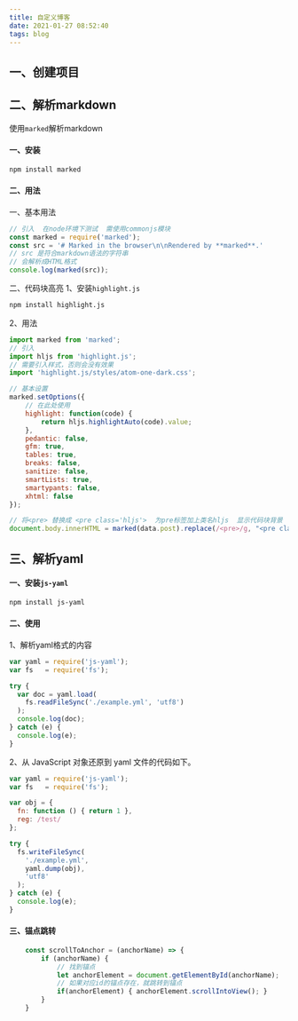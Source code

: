 ```yaml
---
title: 自定义博客
date: 2021-01-27 08:52:40
tags: blog
---
```


## 一、创建项目

## 二、解析markdown
使用`marked`解析markdown

<!--more-->
#### 一、安装
```bash
npm install marked
```
#### 二、用法
一、基本用法
```javascript
// 引入  在node环境下测试  需使用commonjs模块
const marked = require('marked');
const src = '# Marked in the browser\n\nRendered by **marked**.'
// src 是符合markdown语法的字符串
// 会解析成HTML格式
console.log(marked(src));
```
二、代码块高亮
1、安装`highlight.js`
```bash
npm install highlight.js
```
2、用法

```javascript
import marked from 'marked';
// 引入
import hljs from 'highlight.js';
// 需要引入样式，否则会没有效果
import 'highlight.js/styles/atom-one-dark.css';

// 基本设置
marked.setOptions({
    // 在此处使用
    highlight: function(code) {
        return hljs.highlightAuto(code).value;
    },
    pedantic: false,
    gfm: true,
    tables: true,
    breaks: false,
    sanitize: false,
    smartLists: true,
    smartypants: false,
    xhtml: false
});

// 将<pre> 替换成 <pre class='hljs'>  为pre标签加上类名hljs  显示代码块背景
document.body.innerHTML = marked(data.post).replace(/<pre>/g, "<pre class='hljs'>");
```

## 三、解析yaml

#### 一、安装`js-yaml`

```bash
npm install js-yaml
```

#### 二、使用

1、解析yaml格式的内容
```javascript
var yaml = require('js-yaml');
var fs   = require('fs');

try {
  var doc = yaml.load(
    fs.readFileSync('./example.yml', 'utf8')
  );
  console.log(doc);
} catch (e) {
  console.log(e);
}
```
2、从 JavaScript 对象还原到 yaml 文件的代码如下。
```javascript
var yaml = require('js-yaml');
var fs   = require('fs');

var obj = {
  fn: function () { return 1 },
  reg: /test/
};

try {
  fs.writeFileSync(
    './example.yml',
    yaml.dump(obj),
    'utf8'
  );
} catch (e) {
  console.log(e);
}
```
#### 三、锚点跳转

```javascript
    const scrollToAnchor = (anchorName) => {
        if (anchorName) {
            // 找到锚点
            let anchorElement = document.getElementById(anchorName);
            // 如果对应id的锚点存在，就跳转到锚点
            if(anchorElement) { anchorElement.scrollIntoView(); }
        }
    }
```
